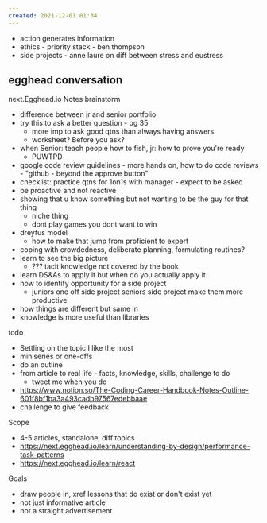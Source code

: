 ```yaml
---
created: 2021-12-01 01:34
---
```


- action generates information
- ethics - priority stack - ben thompson
- side projects - anne laure on diff between stress and eustress

## egghead conversation

next.Egghead.io Notes brainstorm

- difference between jr and senior portfolio
- try this to ask a better question - pg 35
  - more imp to ask good qtns than always having answers
  - worksheet? Before you ask?
- when Senior: teach people how to fish, jr: how to prove you're ready
  - PUWTPD
- google code review guidelines - more hands on, how to do code reviews - "github - beyond the approve button"
- checklist: practice qtns for 1on1s with manager - expect to be asked
- be proactive and not reactive
- showing that u know something but not wanting to be the guy for that thing
  - niche thing
  - dont play games you dont want to win
- dreyfus model
  - how to make that jump from proficient to expert
- coping with crowdedness, deliberate planning, formulating routines?
- learn to see the big picture
  - ??? tacit knowledge not covered by the book
- learn DS&As to apply it but when do you actually apply it
- how to identify opportunity for a side project
  - juniors one off side project seniors side project make them more productive
- how things are different but same in
- knowledge is more useful than libraries

todo

- Settling on the topic I like the most
- miniseries or one-offs
- do an outline
- from article to real life - facts, knowledge, skills, challenge to do
  - tweet me when you do
- <https://www.notion.so/The-Coding-Career-Handbook-Notes-Outline-601f8bf1ba3a493cadb97567edebbaae>
- challenge to give feedback

Scope

- 4-5 articles, standalone, diff topics
- <https://next.egghead.io/learn/understanding-by-design/performance-task-patterns>
- <https://next.egghead.io/learn/react>

Goals

- draw people in, xref lessons that do exist or don't exist yet
- not just informative article
- not a straight advertisement
